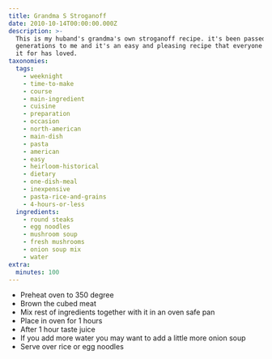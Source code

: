 ```yaml
---
title: Grandma S Stroganoff
date: 2010-10-14T00:00:00.000Z
description: >-
  This is my huband's grandma's own stroganoff recipe. it's been passed down two
  generations to me and it's an easy and pleasing recipe that everyone i've made
  it for has loved.
taxonomies:
  tags:
    - weeknight
    - time-to-make
    - course
    - main-ingredient
    - cuisine
    - preparation
    - occasion
    - north-american
    - main-dish
    - pasta
    - american
    - easy
    - heirloom-historical
    - dietary
    - one-dish-meal
    - inexpensive
    - pasta-rice-and-grains
    - 4-hours-or-less
  ingredients:
    - round steaks
    - egg noodles
    - mushroom soup
    - fresh mushrooms
    - onion soup mix
    - water
extra:
  minutes: 100
---
```

 - Preheat oven to 350 degree
 - Brown the cubed meat
 - Mix rest of ingredients together with it in an oven safe pan
 - Place in oven for 1 hours
 - After 1 hour taste juice
 - If you add more water you may want to add a little more onion soup
 - Serve over rice or egg noodles
